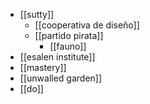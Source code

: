 - [[sutty]]
	- [[cooperativa de diseño]]
	- [[partido pirata]]
		- [[fauno]]
- [[esalen institute]]
- [[mastery]]
- [[unwalled garden]]
- [[do]]
